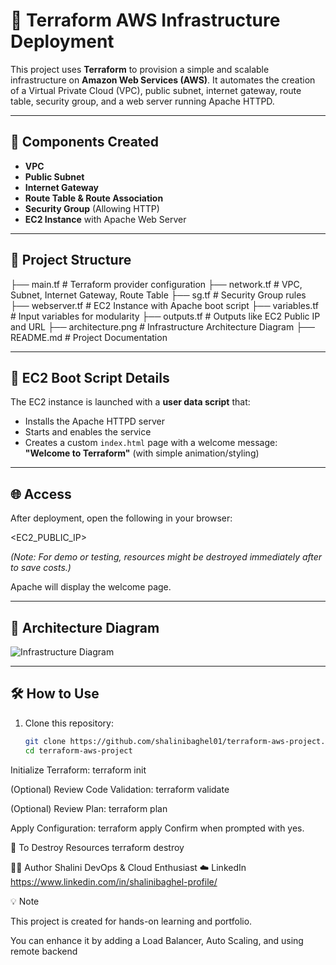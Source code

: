 # 🚀 Terraform AWS Infrastructure Deployment

This project uses **Terraform** to provision a simple and scalable infrastructure on **Amazon Web Services (AWS)**. It automates the creation of a Virtual Private Cloud (VPC), public subnet, internet gateway, route table, security group, and a web server running Apache HTTPD.

---

## 🧱 Components Created

- **VPC**
- **Public Subnet**
- **Internet Gateway**
- **Route Table & Route Association**
- **Security Group** (Allowing HTTP)
- **EC2 Instance** with Apache Web Server

---

## 📂 Project Structure

├── main.tf # Terraform provider configuration
├── network.tf # VPC, Subnet, Internet Gateway, Route Table
├── sg.tf # Security Group rules
├── webserver.tf # EC2 Instance with Apache boot script
├── variables.tf # Input variables for modularity
├── outputs.tf # Outputs like EC2 Public IP and URL
├── architecture.png # Infrastructure Architecture Diagram
├── README.md # Project Documentation



---

## 🔧 EC2 Boot Script Details

The EC2 instance is launched with a **user data script** that:

- Installs the Apache HTTPD server
- Starts and enables the service
- Creates a custom `index.html` page with a welcome message:  
  **"Welcome to Terraform"** (with simple animation/styling)

---

## 🌐 Access

After deployment, open the following in your browser:

<EC2_PUBLIC_IP>


*(Note: For demo or testing, resources might be destroyed immediately after to save costs.)*


Apache will display the welcome page.

---

## 📸 Architecture Diagram

![Infrastructure Diagram](architecture.png)

---

## 🛠️ How to Use

1. Clone this repository:
   ```bash
   git clone https://github.com/shalinibaghel01/terraform-aws-project.git
   cd terraform-aws-project

Initialize Terraform:
terraform init

(Optional) Review Code Validation:
terraform validate

(Optional) Review Plan:
terraform plan

Apply Configuration:
terraform apply
Confirm when prompted with yes.

🧹 To Destroy Resources
terraform destroy

🙋‍♀️ Author
Shalini
DevOps & Cloud Enthusiast ☁️
LinkedIn https://www.linkedin.com/in/shalinibaghel-profile/

💡 Note

This project is created for hands-on learning and portfolio.

You can enhance it by adding a Load Balancer, Auto Scaling, and using remote backend
